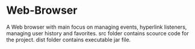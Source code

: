 # Web-Browser
A Web browser with main focus on managing events, hyperlink listeners, managing user history and favorites. 
src folder contains scource code for the project. 
dist folder contains executable jar file.
